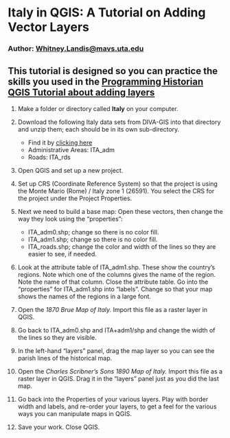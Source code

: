 # Italy in QGIS: A Tutorial on Adding Vector Layers
### Author: Whitney.Landis@mavs.uta.edu
## This tutorial is designed so you can practice the skills you used in the [Programming Historian QGIS Tutorial about adding layers](http://programminghistorian.org/lessons/qgis-layers)

1. Make a folder or directory called **Italy** on your computer.
2. Download the following Italy data sets from DIVA-GIS into that directory and unzip them; each should be in its own sub-directory.
	* Find it by [clicking here](http://www.diva-gis.org/gdata)
	* Administrative Areas: ITA_adm
	* Roads: ITA_rds
3. Open QGIS and set up a new project.
4. Set up CRS (Coordinate Reference System) so that the project is using the Monte Mario (Rome) / Italy zone 1 (26591). You select the CRS for the project under the Project Properties.
5. Next we need to build a base map: Open these vectors, then change the way they look using the “properties”:
	* ITA_adm0.shp; change so there is no color fill.
	* ITA_adm1.shp; change so there is no color fill.
	* ITA_roads.shp; change the color and width of the lines so they are easier to see, if needed.

6. Look at the attribute table of ITA_adm1.shp. These show the country’s regions. Note which one of the columns gives the name of the region. Note the name of that column. Close the attribute table. Go into the “properties” for ITA_adm1.shp into “labels”. Change so that your map shows the names of the regions in a large font.
7. Open the *1870 Brue Map of Italy.* Import this file as a raster layer in QGIS.
8. Go back to ITA_adm0.shp and ITA+adm1/shp and change the width of the lines so they are visible.
9. In the left-hand “layers” panel, drag the map layer so you can see the parish lines of the historical map.
10. Open the *Charles Scribner’s Sons 1890 Map of Italy.* Import this file as a raster layer in QGIS. Drag it in the “layers” panel just as you did the last map.
11. Go back into the Properties of your various layers. Play with border width and labels, and re-order your layers, to get a feel for the various ways you can manipulate maps in QGIS.
12. Save your work. Close QGIS.
